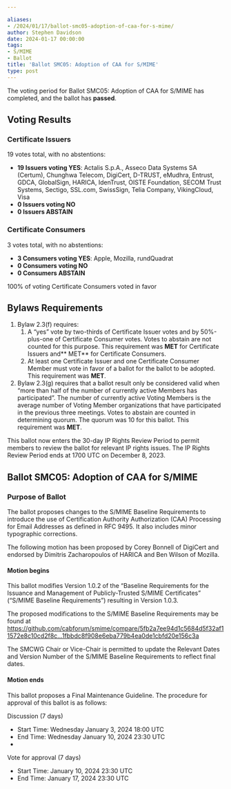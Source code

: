 ```yaml
---

aliases:
- /2024/01/17/ballot-smc05-adoption-of-caa-for-s-mime/
author: Stephen Davidson
date: 2024-01-17 00:00:00
tags:
- S/MIME
- Ballot
title: 'Ballot SMC05: Adoption of CAA for S/MIME'
type: post
---
```

The voting period for Ballot SMC05: Adoption of CAA for S/MIME has completed, and the ballot has **passed**.

## Voting Results  

### Certificate Issuers 

19 votes total, with no abstentions:

- **19 Issuers voting YES**: Actalis S.p.A., Asseco Data Systems SA (Certum), Chunghwa Telecom, DigiCert, D-TRUST, eMudhra, Entrust, GDCA, GlobalSign, HARICA, IdenTrust, OISTE Foundation, SECOM Trust Systems, Sectigo, SSL.com, SwissSign, Telia Company, VikingCloud, Visa  
- **0 Issuers voting NO**  
- **0 Issuers ABSTAIN**  

### Certificate Consumers

3 votes total, with no abstentions:

- **3 Consumers voting YES**: Apple, Mozilla, rundQuadrat  
- **0 Consumers voting NO**  
- **0 Consumers ABSTAIN**  

100% of voting Certificate Consumers voted in favor

## Bylaws Requirements

1. Bylaw 2.3(f) requires: 
    1. A “yes” vote by two-thirds of Certificate Issuer votes and by 50%-plus-one of Certificate Consumer votes. Votes to abstain are not counted for this purpose. This requirement was **MET** for Certificate Issuers and\*\* MET\*\* for Certificate Consumers.
    1. At least one Certificate Issuer and one Certificate Consumer Member must vote in favor of a ballot for the ballot to be adopted. This requirement was **MET**.
1. Bylaw 2.3(g) requires that a ballot result only be considered valid when “more than half of the number of currently active Members has participated”. The number of currently active Voting Members is the average number of Voting Member organizations that have participated in the previous three meetings. Votes to abstain are counted in determining quorum. The quorum was 10 for this ballot. This requirement was **MET**.

This ballot now enters the 30-day IP Rights Review Period to permit members to review the ballot for relevant IP rights issues. The IP Rights Review Period ends at 1700 UTC on December 8, 2023.

## Ballot SMC05: Adoption of CAA for S/MIME


 ### Purpose of Ballot

The ballot proposes changes to the S/MIME Baseline Requirements to introduce the use of Certification Authority Authorization (CAA) Processing for Email Addresses as defined in RFC 9495. It also includes minor typographic corrections.

The following motion has been proposed by Corey Bonnell of DigiCert and endorsed by Dimitris Zacharopoulos of HARICA and Ben Wilson of Mozilla.

#### Motion begins  

This ballot modifies Version 1.0.2 of the “Baseline Requirements for the Issuance and Management of Publicly-Trusted S/MIME Certificates” (“S/MIME Baseline Requirements”) resulting in Version 1.0.3.

The proposed modifications to the S/MIME Baseline Requirements may be found at https://github.com/cabforum/smime/compare/5fb2a7ee94d1c5684d5f32af11572e8c10cd2f8c…1fbbdc8f908e6eba779b4ea0de1cbfd20e156c3a

The SMCWG Chair or Vice-Chair is permitted to update the Relevant Dates and Version Number of the S/MIME Baseline Requirements to reflect final dates.

#### Motion ends


This ballot proposes a Final Maintenance Guideline. The procedure for approval of this ballot is as follows:

Discussion (7 days)

- Start Time: Wednesday January 3, 2024 18:00 UTC
- End Time: Wednesday January 10, 2024 23:30 UTC
-

Vote for approval (7 days)

- Start Time: January 10, 2024 23:30 UTC
- End Time: January 17, 2024 23:30 UTC
